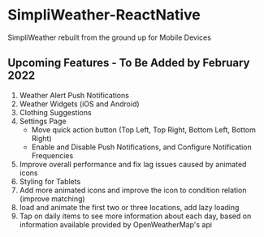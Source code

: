 # SimpliWeather-ReactNative
SimpliWeather rebuilt from the ground up for Mobile Devices

## Upcoming Features - To Be Added by February 2022
1) Weather Alert Push Notifications
2) Weather Widgets (iOS and Android)
3) Clothing Suggestions
4) Settings Page
    - Move quick action button (Top Left, Top Right, Bottom Left, Bottom Right)
    - Enable and Disable Push Notifications, and Configure Notification Frequencies
6) Improve overall performance and fix lag issues caused by animated icons
7) Styling for Tablets
8) Add more animated icons and improve the icon to condition relation (improve matching)
9) load and animate the first two or three locations, add lazy loading
10) Tap on daily items to see more information about each day, based on information available provided by OpenWeatherMap's api
